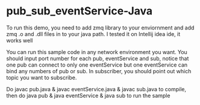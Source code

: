 # pub_sub_eventService-Java
To run this demo, you need to add zmq library to your enviornment and add zmq .o and .dll files in to your java path.
I tested it on Intellij idea ide, it works well

You can run this sample code in any network environment you want. You should input port number for each pub, eventService and sub, notice that one pub can connect to only one eventService but one eventService can bind any numbers of pub or sub. In subscriber, you should point out which topic you want to subscribe.

Do javac pub.java & javac eventService.java & javac sub.java to compile, then do java pub & java eventService & java sub to run the sample
